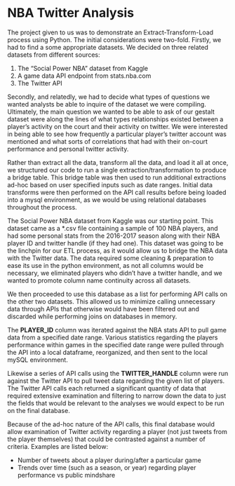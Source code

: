 <h1>NBA Twitter Analysis</h1>
<p>
The project given to us was to demonstrate an Extract-Transform-Load process using Python.  The initial considerations were two-fold.  Firstly, we had to find a some appropriate datasets.  We decided on three related datasets from different sources:
<p>
<ol>
<li>The “Social Power NBA” dataset from Kaggle</li></li>
<li>A game data API endpoint from stats.nba.com</li></li>
<li>The Twitter API</li>
</ol>
<p>
  Secondly, and relatedly, we had to decide what types of questions we wanted analysts be able to inquire of the dataset we were compiling.  Ultimately, the main question we wanted to be able to ask of our gestalt dataset were along the lines of what types relationships existed between a player’s activity on the court and their activity on twitter.  We were interested in being able to see how frequently a particular player’s twitter account was mentioned and what sorts of correlations that had with their on-court performance and personal twitter activity.
<p>
  Rather than extract all the data, transform all the data, and load it all at once, we structured our code to run a single extraction/transformation to produce a bridge table.  This bridge table was then used to run additional extractions ad-hoc based on user specified inputs such as date ranges.  Initial data transforms were then performed on the API call results before being loaded into a mysql environment, as we would be using relational databases throughout the process.
<p>
  The Social Power NBA dataset from Kaggle was our starting point.  This dataset came as a *.csv file containing a sample of 100 NBA players, and had some personal stats from the 2016-2017 season along with their NBA player ID and twitter handle (if they had one).  This dataset was going to be the linchpin for our ETL process, as it would allow us to bridge the NBA data with the Twitter data.  The data required some cleaning & preparation to ease its use in the python environment, as not all columns would be necessary, we eliminated players who didn’t have a twitter handle, and we wanted to promote column name continuity across all datasets. 
<p>
  We then proceeded to use this database as a list for performing API calls on the other two datasets. This allowed us to minimize calling unnecessary data through APIs that otherwise would have been filtered out and discarded while performing joins on databases in memory.
<p>
  The <b>PLAYER_ID</b> column was iterated against the NBA stats API to pull game data from a specified date range. Various statistics regarding the players performance within games in the specified date range  were pulled through the API into a local dataframe, reorganized, and then sent to the local mySQL environment.
<p>
  Likewise a series of API calls using the <b>TWITTER_HANDLE</b> column were run against the Twitter API to pull tweet data regarding the given list of players.  The Twitter API calls each returned a significant quantity of data that required extensive examination and filtering to narrow down the data to just the fields that would be relevant to the analyses we would expect to be run on the final database.
<p>
  Because of the ad-hoc nature of the API calls, this final database would allow examination of Twitter activity regarding a player (not just tweets from the player themselves) that could be contrasted against a number of criteria.  Examples are listed below:
<ul>
  <li>Number of tweets about a player during/after a particular game</li>
  <li>Trends over time (such as a season, or year) regarding player performance vs public mindshare</li> 
</ul>

